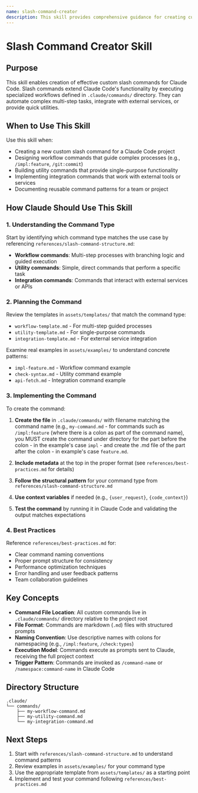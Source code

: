 ```yaml
---
name: slash-command-creator
description: This skill provides comprehensive guidance for creating custom slash commands in Claude Code. It supports designing workflow commands (multi-step processes), utility commands (single-purpose tools), and integration commands. The skill includes templates, best practices, and structural patterns to follow when implementing slash commands.
---
```


# Slash Command Creator Skill

## Purpose

This skill enables creation of effective custom slash commands for Claude Code. Slash commands extend Claude Code's functionality by executing specialized workflows defined in `.claude/commands/` directory. They can automate complex multi-step tasks, integrate with external services, or provide quick utilities.

## When to Use This Skill

Use this skill when:
- Creating a new custom slash command for a Claude Code project
- Designing workflow commands that guide complex processes (e.g., `/impl:feature`, `/git:commit`)
- Building utility commands that provide single-purpose functionality
- Implementing integration commands that work with external tools or services
- Documenting reusable command patterns for a team or project

## How Claude Should Use This Skill

### 1. Understanding the Command Type

Start by identifying which command type matches the use case by referencing `references/slash-command-structure.md`:
- **Workflow commands**: Multi-step processes with branching logic and guided execution
- **Utility commands**: Simple, direct commands that perform a specific task
- **Integration commands**: Commands that interact with external services or APIs

### 2. Planning the Command

Review the templates in `assets/templates/` that match the command type:
- `workflow-template.md` - For multi-step guided processes
- `utility-template.md` - For single-purpose commands
- `integration-template.md` - For external service integration

Examine real examples in `assets/examples/` to understand concrete patterns:
- `impl-feature.md` - Workflow command example
- `check-syntax.md` - Utility command example
- `api-fetch.md` - Integration command example

### 3. Implementing the Command

To create the command:

1. **Create the file** in `.claude/commands/` with filename matching the command name (e.g., `my-command.md` - for commands such as `/impl:feature` (where there is a colon as part of the command name), you MUST create the command under directory for the part before the colon - in the example's case `impl` - and create the .md file of the part after the colon - in example's case `feature.md`.

2. **Include metadata** at the top in the proper format (see `references/best-practices.md` for details)

3. **Follow the structural pattern** for your command type from `references/slash-command-structure.md`

4. **Use context variables** if needed (e.g., `{user_request}`, `{code_context}`)

5. **Test the command** by running it in Claude Code and validating the output matches expectations

### 4. Best Practices

Reference `references/best-practices.md` for:
- Clear command naming conventions
- Proper prompt structure for consistency
- Performance optimization techniques
- Error handling and user feedback patterns
- Team collaboration guidelines

## Key Concepts

- **Command File Location**: All custom commands live in `.claude/commands/` directory relative to the project root
- **File Format**: Commands are markdown (`.md`) files with structured prompts
- **Naming Convention**: Use descriptive names with colons for namespacing (e.g., `/impl:feature`, `/check:types`)
- **Execution Model**: Commands execute as prompts sent to Claude, receiving the full project context
- **Trigger Pattern**: Commands are invoked as `/command-name` or `/namespace:command-name` in Claude Code

## Directory Structure

```
.claude/
└── commands/
    ├── my-workflow-command.md
    ├── my-utility-command.md
    └── my-integration-command.md
```

## Next Steps

1. Start with `references/slash-command-structure.md` to understand command patterns
2. Review examples in `assets/examples/` for your command type
3. Use the appropriate template from `assets/templates/` as a starting point
4. Implement and test your command following `references/best-practices.md`
